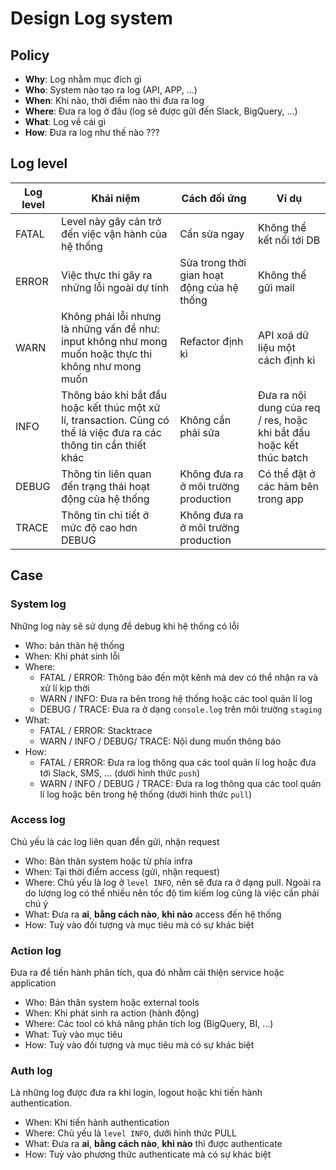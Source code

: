# Design Log system

## Policy

- **Why**: Log nhằm mục đích gì
- **Who**: System nào tạo ra log (API, APP, ...)
- **When**: Khi nào, thời điểm nào thì đưa ra log
- **Where**: Đưa ra log ở đâu (log sẽ được gửi đến Slack, BigQuery, ...)
- **What**: Log về cái gì
- **How**: Đưa ra log như thế nào ???

## Log level

| Log level | Khái niệm | Cách đối ứng | Ví dụ |
| -------- | -------- | -------- | -------- |
| FATAL | Level này gây cản trở đến việc vận hành của hệ thống | Cần sửa ngay | Không thể kết nối tới DB |
| ERROR | Việc thực thi gây ra những lỗi ngoài dự tính | Sửa trong thời gian hoạt động của hệ thống | Không thể gửi mail |
| WARN | Không phải lỗi nhưng là những vấn đề như: input không như mong muốn hoặc thực thi không như mong muốn | Refactor định kì | API xoá dữ liệu một cách định kì |
| INFO | Thông báo khi bắt đầu hoặc kết thúc một xử lí, transaction. Cũng có thể là việc đưa ra các thông tin cần thiết khác | Không cần phải sửa | Đưa ra nội dung của req / res, hoặc khi bắt đầu hoặc kết thúc batch |
| DEBUG | Thông tin liên quan đến trạng thái hoạt động của hệ thống | Không đưa ra ở môi trường production | Có thể đặt ở các hàm bên trong app |
| TRACE | Thông tin chi tiết ở mức độ cao hơn DEBUG | Không đưa ra ở môi trường production |  |

## Case

### System log

Những log này sẽ sử dụng để debug khi hệ thống có lỗi

- Who: bản thân hệ thống
- When: Khi phát sinh lỗi
- Where:
  - FATAL / ERROR: Thông báo đến một kênh mà dev có thể nhận ra và xử lí kịp thời
  - WARN / INFO: Đưa ra bên trong hệ thống hoặc các tool quản lí log
  - DEBUG / TRACE: Đưa ra ở dạng `console.log` trên môi trường `staging`
- What:
  - FATAL / ERROR: Stacktrace
  - WARN / INFO / DEBUG/ TRACE: Nội dung muốn thông báo
- How:
  - FATAL / ERROR: Đưa ra log thông qua các tool quản lí log hoặc đưa tới Slack, SMS, ... (dưới hình thức `push`)
  - WARN / INFO / DEBUG / TRACE: Đưa ra log thông qua các tool quản lí log hoặc bên trong hệ thống (dưới hình thức `pull`)

### Access log

Chủ yếu là các log liên quan đển gửi, nhận request

- Who: Bản thân system hoặc từ phía infra
- When: Tại thời điểm access (gửi, nhận request)
- Where: Chủ yếu là log ở `level INFO`, nên sẽ đưa ra ở dạng pull. Ngoài ra do lượng log có thể nhiều nên tốc độ tìm kiếm log cũng là việc cần phải chú ý
- What: Đưa ra **ai**, **bằng cách nào**, **khi nào** access đến hệ thống
- How: Tuỳ vào đối tượng và mục tiêu mà có sự khác biệt

### Action log

Đưa ra để tiến hành phân tích, qua đó nhằm cải thiện service hoặc application

- Who: Bản thân system hoặc external tools
- When: Khi phát sinh ra action (hành động)
- Where: Các tool có khả năng phân tích log (BigQuery, BI, ...)
- What: Tuỳ vào mục tiêu
- How: Tuỳ vào đối tượng và mục tiêu mà có sự khác biệt

### Auth log

Là những log được đưa ra khi login, logout hoặc khi tiến hành authentication.

- When: Khi tiến hành authentication
- Where: Chủ yếu là `level INFO`, dưới hình thức PULL
- What: Đưa ra **ai**, **bằng cách nào**, **khi nào** thì được authenticate
- How: Tuỳ vào phương thức authenticate mà có sự khác biệt
